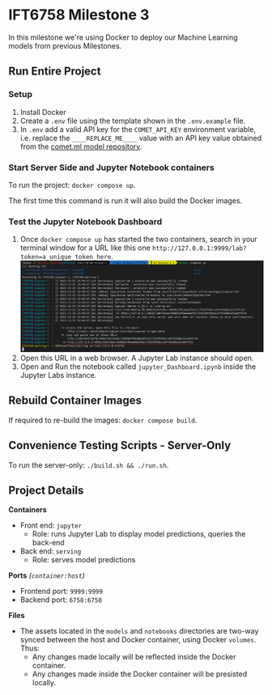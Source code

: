 # IFT6758 Milestone 3

In this milestone we're using Docker to deploy our Machine Learning models from previous Milestones.

## Run Entire Project
### Setup
1. Install Docker
2. Create a `.env` file using the template shown in the `.env.example` file.
3. In `.env` add a valid API key for the `COMET_API_KEY` environment variable, i.e. replace the `____REPLACE_ME____` value with an API key value obtained from the [comet.ml model repository](https://www.comet.ml/meriembchaaben/ift6758).

### Start Server Side and Jupyter Notebook containers
To run the project: `docker compose up`.

The first time this command is run it will also build the Docker images.

### Test the Jupyter Notebook Dashboard
1. Once `docker compose up` has started the two containers, search in your terminal window for a URL like this one `http://127.0.0.1:9999/lab?token=a_unique_token_here`.
   ![How to open Jupyter Lab](figures/start_jupyter.png)
2. Open this URL in a web browser. A Jupyter Lab instance should open.
3. Open and Run the notebook called `jupyter_Dashboard.ipynb`
inside the Jupyter Labs instance.
## Rebuild Container Images
If required to re-build the images: `docker compose build`.

## Convenience Testing Scripts - Server-Only
To run the server-only:  `./build.sh && ./run.sh`.

## Project Details
**Containers**
- Front end: `jupyter`
  - Role: runs Jupyter Lab to display model predictions, queries the back-end
- Back end: `serving`
  - Role: serves model predictions

**Ports** _(`container:host`)_
- Frontend port: `9999:9999`
- Backend port: `6758:6758`


**Files**
- The assets located in the `models` and `notebooks` directories are two-way synced between the host and Docker container, using Docker `volumes`. Thus:
  - Any changes made locally will be reflected inside the Docker container.
  - Any changes made inside the Docker container will be presisted locally.
